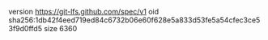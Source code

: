 version https://git-lfs.github.com/spec/v1
oid sha256:1db42f4eed719ed84c6732b06e60f628e5a833d53fe5a54cfec3ce53f9d0ffd5
size 6360
